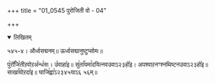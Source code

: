 +++
title = "01_0545 पुरोजिती वो - 04"

+++
<details open><summary>लिखितम्</summary>

५४५-४। और्ध्वसद्मनम्॥ ऊर्ध्वसद्मानुष्टुप्सोमः॥

पु꣥रो꣤꣯जि꣥तीऱवोऱअ꣤न्ध꣥सः। उ꣤वाहा꣥इ॥ सु꣢ता꣡꣯यमा꣯दयित्नवउवाऽ२३हो꣡इ। अपश्वाऱनꣳश्नथिष्टनउवाऽ२३हो꣡इ॥ साखा꣢꣯योऱदा꣡इ॥ घाजि꣢ह्वा꣣ऽ२३४५याऽ६ ५६म्॥
</details>